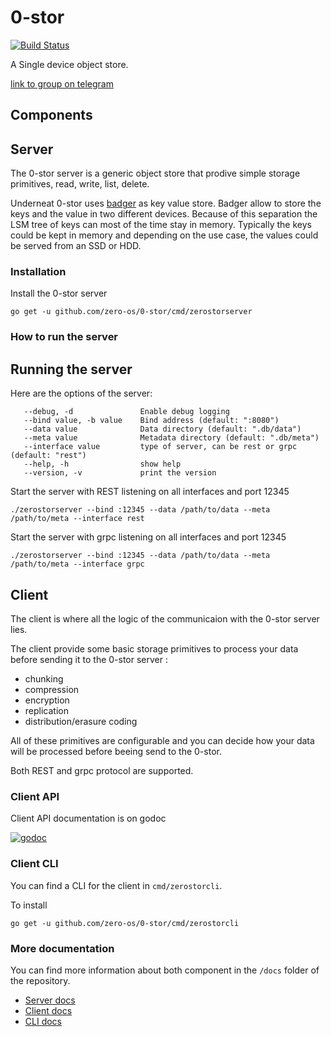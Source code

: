 # 0-stor

[![Build Status](https://travis-ci.org/zero-os/0-stor.svg?branch=master)](https://travis-ci.org/zero-os/0-stor)

A Single device object store.


[link to group on telegram](https://t.me/joinchat/BwOvOw2-K4AN7p9VZckpFw)

## Components

## Server
The 0-stor server is a generic object store that prodive simple storage primitives, read, write, list, delete.

Underneat 0-stor uses [badger](https://github.com/dgraph-io/badger) as key value store. Badger allow to store the keys and the value in two different devices. Because of this separation the LSM tree of keys can most of the time stay in memory. Typically the keys could be kept in memory and depending on the use case, the values could be served from an SSD or HDD.

### Installation

Install the 0-stor server
```
go get -u github.com/zero-os/0-stor/cmd/zerostorserver
```

### How to run the server

## Running the server
Here are the options of the server:
```
   --debug, -d               Enable debug logging
   --bind value, -b value    Bind address (default: ":8080")
   --data value              Data directory (default: ".db/data")
   --meta value              Metadata directory (default: ".db/meta")
   --interface value         type of server, can be rest or grpc (default: "rest")
   --help, -h                show help
   --version, -v             print the version

```

Start the server with REST listening on all interfaces and port 12345
```shell
./zerostorserver --bind :12345 --data /path/to/data --meta /path/to/meta --interface rest
```

Start the server with grpc listening on all interfaces and port 12345
```shell
./zerostorserver --bind :12345 --data /path/to/data --meta /path/to/meta --interface grpc
```
## Client

The client is where all the logic of the communicaion with the 0-stor server lies.

The client provide some basic storage primitives to process your data before sending it to the 0-stor server :
- chunking
- compression
- encryption
- replication
- distribution/erasure coding

All of these primitives are configurable and you can decide how your data will be processed before beeing send to the 0-stor.

Both REST and grpc protocol are supported.

### Client API
Client API documentation is on godoc

[![godoc](https://godoc.org/github.com/zero-os/0-stor/client?status.svg)](https://godoc.org/github.com/zero-os/0-stor/client)

### Client CLI
You can find a CLI for the client in `cmd/zerostorcli`.

To install
```
go get -u github.com/zero-os/0-stor/cmd/zerostorcli
```


### More documentation

You can find more information about both component in the `/docs` folder of the repository.

* [Server docs](docs/README.md)
* [Client docs](client/README.md)
* [CLI docs](cmd/zerostorcli/README.md)
